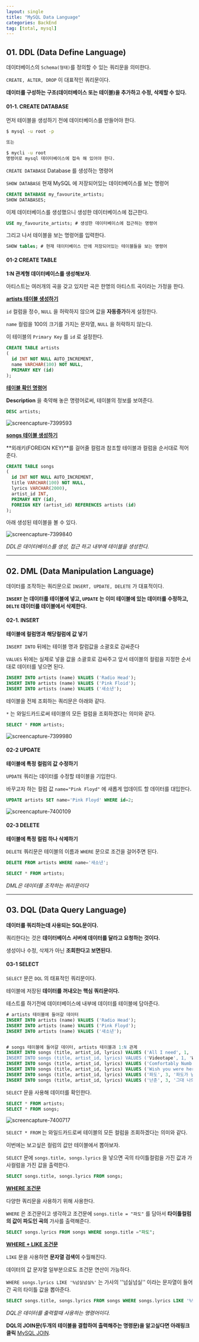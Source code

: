 ```yaml
---
layout: single
title: "MySQL Data Language"
categories: BackEnd
tag: [total, mysql]
---
```


## 01. DDL (Data Define Language)

데이터베이스의 `Schema(형태)`를 정의할 수 있는 쿼리문을 의미한다.

`CREATE, ALTER, DROP` 이 대표적인 쿼리문이다.

**데이터를 구성하는 구조(데이터베이스 또는 테이블)을 추가하고 수정, 삭제할 수 있다.**

#### 01-1. CREATE DATABASE

먼저 테이블을 생성하기 전에 데이터베이스를 만들어야 한다.

```bash
$ mysql -u root -p

또는

$ mycli -u root
명령어로 mysql 데이터베이스에 접속 해 있어야 한다.
```

`CREATE DATABASE` Database 를 생성하는 명령어

`SHOW DATABASE` 현재 MySQL 에 저장되어있는 데이터베이스를 보는 명령어

```sql
CREATE DATABASE my_favourite_artists;
SHOW DATABASES;
```

이제 데이터베이스를 생성했으니 생성한 데이터베이스에 접근한다.

```sql
USE my_favourite_artists; # 생성한 데이터베이스에 접근하는 명령어
```

그리고 나서 테이블을 보는 명령어를 입력한다.

```sql
SHOW tables; # 현재 데이터베이스 안에 저장되어있는 테이블들을 보는 명령어
```

#### 01-2 CREATE TABLE

**1:N 관계형 데이터베이스를 생성해보자**.

아티스트는 여러개의 곡을 갖고 있지만 곡은 한명의 아티스트 곡이라는 가정을 한다.

**<u>artists 테이블 생성하기</u>**

`id` 컬럼을 정수, `NULL` 을 허락하지 않으며 값을 **자동증가**하게 설정한다.

`name` 컬럼을 100의 크기를 가지는 문자열, `NULL` 을 허락하지 않는다.

이 테이블의 `Primary Key` 를 `id` 로 설정한다.

```sql
CREATE TABLE artists
(
  id INT NOT NULL AUTO_INCREMENT,
  name VARCHAR(100) NOT NULL,
  PRIMARY KEY (id)
);
```

**<u>테이블 확인 명령어</u>**

**Description** 을 축약해 놓은 명령어로써, 테이블의 정보를 보여준다.

```sql
DESC artists;
```

![screencapture-7399593](/images/screencapture-7399593.png)

**<u>songs 테이블 생성하기</u>**

**외래키(FOREIGN KEY)**를 걸어줄 컬럼과 참조할 테이블과 컬럼을 순서대로 적어준다.

```sql
CREATE TABLE songs
(
  id INT NOT NULL AUTO_INCREMENT,
  title VARCHAR(100) NOT NULL,
  lyrics VARCHAR(2000),
  artist_id INT,
  PRIMARY KEY (id),
  FOREIGN KEY (artist_id) REFERENCES artists (id)
);
```

아래 생성된 테이블을 볼 수 있다.

![screencapture-7399840](/images/screencapture-7399840.png)

_DDL은 데이터베이스를 생성, 접근 하고 내부에 테이블을 생성한다._

---

## 02. DML (Data Manipulation Language)

데이터를 조작하는 쿼리문으로 `INSERT, UPDATE, DELETE` 가 대표적이다.

**`INSERT` 는 데이터를 테이블에 넣고, `UPDATE` 는 이미 테이블에 있는 데이터를 수정하고, `DELTE` 데이터를 테이블에서 삭제한다.**

#### 02-1. INSERT

**테이블에 컬럼명과 해당컬럼에 값 넣기**

`INSERT INTO` 뒤에는 테이블 명과 칼럼값을 소괄호로 감싸준다

`VALUES` 뒤에는 실제로 넣을 값을 소괄호로 감싸주고 앞서 테이블의 컬럼을 지정한 순서대로 데이터를 넣으면 된다.

```sql
INSERT INTO artists (name) VALUES ('Radio Head');
INSERT INTO artists (name) VALUES ('Pink Floid');
INSERT INTO artists (name) VALUES ('새소년');
```

테이블을 전체 조회하는 쿼리문은 아래와 같다.

`*` 는 와일드카드로써 테이블의 모든 컬럼을 조회하겠다는 의미와 같다.

```sql
SELECT * FROM artists;
```

![screencapture-7399980](/images/screencapture-7399980.png)

#### 02-2 UPDATE

**테이블에 특정 컬럼의 값 수정하기**

`UPDATE` 쿼리는 데이터를 수정할 테이블을 기입한다.

바꾸고자 하는 컬럼 값 `name="Pink Floyd"` 에 새롭게 업데이트 할 데이터를 대입한다.

```sql
UPDATE artists SET name='Pink Floyd' WHERE id=2;
```

![screencapture-7400109](/images/screencapture-7400109.png)

#### 02-3 DELETE

**테이블에 특정 컬럼 하나 삭제하기**

`DELETE` 쿼리문은 테이블의 이름과 `WHERE` 문으로 조건을 걸어주면 된다.

```sql
DELETE FROM artists WHERE name='새소년';

SELECT * FROM artists;
```

_DML은 데이터를 조작하는 쿼리문이다_

---

## 03. DQL (Data Query Language)

**데이터를 쿼리하는데 사용되는 SQL문이다.**

쿼리한다는 것은 **데이터베이스 서버에 데이터를 달라고 요청하는 것이다.**

생성이나 수정, 삭제가 아닌 **조회한다고 보면된다.**

#### 03-1 SELECT

`SELECT` 문은 `DQL` 의 태표적인 쿼리문이다.

테이블에 저장된 **데이터를 꺼내오는 핵심 쿼리문이다.**

테스트를 하기전에 데이터베이스에 내부에 데이터를 테이블에 담아준다.

```sql
# artists 테이블에 들어갈 데이터
INSERT INTO artists (name) VALUES ('Radio Head');
INSERT INTO artists (name) VALUES ('Pink Floyd');
INSERT INTO artists (name) VALUES ('새소년');


# songs 테이블에 들어갈 데이터, artists 테이블과 1:N 관계
INSERT INTO songs (title, artist_id, lyrics) VALUES ('All I need', 1, 'I\'m the next act\nWaiting in the wings');
INSERT INTO songs (title, artist_id, lyrics) VALUES ('Videotape', 1, 'When I\'m at the pearly gates\nThis will be on my videotape, my videotape');
INSERT INTO songs (title, artist_id, lyrics) VALUES ('Comfortably Numb', 2, 'Hello? (Hello? Hello? Hello?\nIs there anybody in there?\nJust nod if you can hear me\nIs there anyone home?');
INSERT INTO songs (title, artist_id, lyrics) VALUES ('Wish you were here', 2, 'So, so you think you can tell\nHeaven from hell?');
INSERT INTO songs (title, artist_id, lyrics) VALUES ('파도', 3, '파도가 넘실넘실\n흐려진 달 사이로\n사람들 숨 쉬네\n절망이 없다');
INSERT INTO songs (title, artist_id, lyrics) VALUES ('난춘', 3, '그대 나의 작은 심장에 귀 기울일 때에\n입을 꼭 맞추어내 숨을 가져가도 돼요');
```

`SELECT` 문을 사용해 데이터를 확인한다.

```sql
SELECT * FROM artists;
SELECT * FROM songs;
```

![screencapture-7400717](/images/screencapture-7400717.png)

`SELECT * FROM` 는 와일드카드로써 테이블의 모든 컬럼을 조회하겠다는 의미와 같다.

이번에는 보고싶은 컬럼의 값만 테이블에서 뽑아보자.

`SELECT` 문에 `songs.title, songs.lyrics` 을 넣으면 곡의 타이틀컬럼을 가진 값과 가사컬럼을 가진 값을 출력한다.

```sql
SELECT songs.title, songs.lyrics FROM songs;
```

**<u>WHERE 조건문</u>**

다양한 쿼리문을 사용하기 위해 사용한다.

`WHERE` 은 조건문이고 생각하고 조건문에 `songs.title = "파도"` 를 담아서 **타이틀컬럼의 값이 파도인 곡의** 가사를 출력해준다.

```sql
SELECT songs.lyrics FROM songs WHERE songs.title ="파도";
```

**<u>WHERE + LIKE 조건문</u>**

`LIKE` 문을 사용하면 **문자열 검색이** 수월해진다.

데이터의 값 문자열 일부분으로도 조건문 연산이 가능하다.

`WHERE songs.lyrics LIKE '%넘실넘실%'` 는 가사의 ''넘실넘실'' 이라는 문자열이 들어간 곡의 타이틀 값을 뽑아준다.

```sql
SELECT songs.title, songs.lyrics FROM songs WHERE songs.lyrics LIKE '%넘실넘실%';
```

_DQL은 데이터를 출력할때 사용하는 명령어이다._

**DQL의 JOIN문(두개의 테이블을 결합하여 출력해주는 명령문)을 알고싶다면 아래링크 클릭**
[MySQL JOIN](<https://hand-seongho.github.io/sql/SQL-JOIN(DQL)/>).
